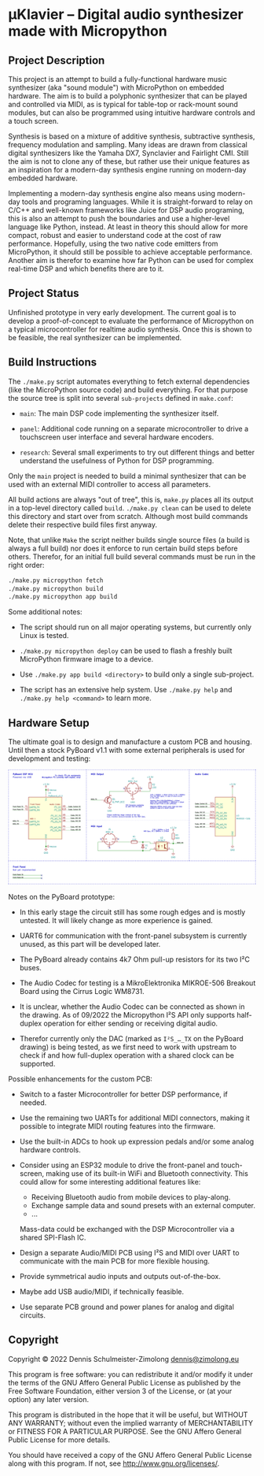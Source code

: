 µKlavier – Digital audio synthesizer made with Micropython
===========================================================


Project Description
-------------------

This project is an attempt to build a fully-functional hardware music synthesizer
(aka "sound module") with MicroPython on embedded hardware. The aim is to build a
polyphonic synthesizer that can be played and controlled via MIDI, as is typical
for table-top or rack-mount sound modules, but can also be programmed using intuitive
hardware controls and a touch screen.

Synthesis is based on a mixture of additive synthesis, subtractive synthesis,
frequency modulation and sampling. Many ideas are drawn from classical
digital synthesizers like the Yamaha DX7, Synclavier and Fairlight CMI.
Still the aim is not to clone any of these, but rather use their unique
features as an inspiration for a modern-day synthesis engine running on
modern-day embedded hardware.

Implementing a modern-day synthesis engine also means using modern-day
tools and programing languages. While it is straight-forward to relay
on C/C++ and well-known frameworks like Juice for DSP audio programing,
this is also an attempt to push the boundaries and use a higher-level
language like Python, instead. At least in theory this should allow for
more compact, robust and easier to understand code at the cost of raw
performance. Hopefully, using the two native code emitters from MicroPython,
it should still be possible to achieve acceptable performance. Another
aim is therefor to examine how far Python can be used for complex real-time
DSP and which benefits there are to it.

<!-- TODO: Images, sound demos, videos, ... once there is something to show  -->


Project Status
--------------

Unfinished prototype in very early development. The current goal is to
develop a proof-of-concept to evaluate the performance of Micropython
on a typical microcontroller for realtime audio synthesis. Once this
is shown to be feasible, the real synthesizer can be implemented.


Build Instructions
------------------

The `./make.py` script automates everything to fetch external dependencies
(like the MicroPython source code) and build everything. For that purpose
the source tree is split into several `sub-projects` defined in `make.conf`:

 * `main`: The main DSP code implementing the synthesizer itself.

 * `panel`: Additional code running on a separate microcontroller to drive a
   touchscreen user interface and several hardware encoders.

 * `research`: Several small experiments to try out different things and
   better understand the usefulness of Python for DSP programming.

Only the `main` project is needed to build a minimal synthesizer that can
be used with an external MIDI controller to access all parameters.

All build actions are always "out of tree", this is, `make.py` places all
its output in a top-level directory called `build`. `./make.py clean` can
be used to delete this directory and start over from scratch. Although most
build commands delete their respective build files first anyway.

Note, that unlike `Make` the script neither builds single source files
(a build is always a full build) nor does it enforce to run certain build
steps before others. Therefor, for an initial full build several commands
must be run in the right order:

```bash
./make.py micropython fetch
./make.py micropython build
./make.py micropython app build
```

Some additional notes:

 * The script should run on all major operating systems, but currently only
  Linux is tested.

 * `./make.py micropython deploy` can be used to flash a freshly built
  MicroPython firmware image to a device.

 * Use `./make.py app build <directory>` to build only a single sub-project.

 * The script has an extensive help system. Use `./make.py help` and
   `./make.py help <command>` to learn more.


Hardware Setup
--------------

The ultimate goal is to design and manufacture a custom PCB and housing.
Until then a stock PyBoard v1.1 with some external peripherals is used
for development and testing:

![PyBoard Prototype Hardware Schematic](pyboard-prototype.svg)

Notes on the PyBoard prototype:

 * In this early stage the circuit still has some rough edges and is
   mostly untested. It will likely change as more experience is gained.

 * UART6 for communication with the front-panel subsystem is currently
   unused, as this part will be developed later.

 * The PyBoard already contains 4k7 Ohm pull-up resistors for its two
   I²C buses.
 
 * The Audio Codec for testing is a MikroElektronika MIKROE-506 Breakout
   Board using the Cirrus Logic WM8731.

 * It is unclear, whether the Audio Codec can be connected as shown in the drawing.
   As of 09/2022 the Micropython I²S API only supports half-duplex operation for
   either sending or receiving digital audio.

* Therefor currently only the DAC (marked as `I²S_…_TX` on the PyBoard drawing)
  is being tested, as we first need to work with upstream to check if and how
  full-duplex operation with a shared clock can be supported.

Possible enhancements for the custom PCB:

 * Switch to a faster Microcontroller for better DSP performance, if needed.

 * Use the remaining two UARTs for additional MIDI connectors, making it
   possible to integrate MIDI routing features into the firmware.

 * Use the built-in ADCs to hook up expression pedals and/or some analog
   hardware controls.

 * Consider using an ESP32 module to drive the front-panel and touch-screen,
   making use of its built-in WiFi and Bluetooth connectivity. This could
   allow for some interesting additional features like:

    * Receiving Bluetooth audio from mobile devices to play-along.
    * Exchange sample data and sound presets with an external computer.
    * ...

   Mass-data could be exchanged with the DSP Microcontroller via a shared
   SPI-Flash IC.

 * Design a separate Audio/MIDI PCB using I²S and MIDI over UART to communicate
   with the main PCB for more flexible housing.

 * Provide symmetrical audio inputs and outputs out-of-the-box.

 * Maybe add USB audio/MIDI, if technically feasible.

 * Use separate PCB ground and power planes for analog and digital
   circuits.


Copyright
---------

Copyright © 2022  Dennis Schulmeister-Zimolong <dennis@zimolong.eu>

This program is free software: you can redistribute it and/or modify
it under the terms of the GNU Affero General Public License as
published by the Free Software Foundation, either version 3 of the
License, or (at your option) any later version.

This program is distributed in the hope that it will be useful,
but WITHOUT ANY WARRANTY; without even the implied warranty of
MERCHANTABILITY or FITNESS FOR A PARTICULAR PURPOSE.  See the
GNU Affero General Public License for more details.

You should have received a copy of the GNU Affero General Public License
along with this program.  If not, see <http://www.gnu.org/licenses/>.
